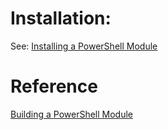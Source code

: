 
# Installation:
See: 
[Installing a PowerShell Module](https://docs.microsoft.com/en-us/powershell/developer/module/installing-a-powershell-module)

# Reference
[Building a PowerShell Module](http://ramblingcookiemonster.github.io/Building-A-PowerShell-Module/)
